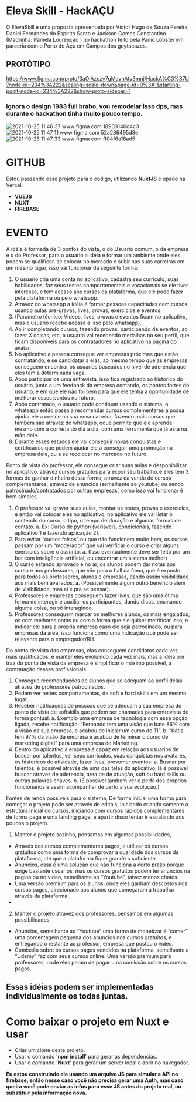 # Eleva Skill - HackAÇU
  O ElevaSkill é uma proposta apresentada por Victor Hugo de Souza Pereira, Daniel Fernandes do Espirito Santo e Jackson Gomes Constantino (Madrinha: Pâmela Lourenção ) no   hackathon feito pela Panic Lobster em parceria com o Porto do Açu em Campos dos goytacazes.

  
 ## PROTÓTIPO
 https://www.figma.com/proto/3aOiAzczv7gMavnAty3mnj/HackA%C3%87U?node-id=234%3A222&scaling=scale-down&page-id=0%3A1&starting-point-node-id=234%3A222&show-proto-sidebar=1
 
 ### Ignora o design 1983 full brabo, vou remodelar isso dps, mas durante o hackathon tinha muito pouco tempo.
 
![2021-10-25 11 46 37 www figma com 18903140d4c3](https://user-images.githubusercontent.com/83098581/138724399-309010a2-e6af-451f-9266-610f1207a093.png)
![2021-10-25 11 47 11 www figma com 52a286495d8e](https://user-images.githubusercontent.com/83098581/138724407-454b7df9-b22f-4c30-8308-24c29a5722c4.png)
![2021-10-25 11 47 33 www figma com ff04f6a18ad5](https://user-images.githubusercontent.com/83098581/138724374-7e8a0874-e220-4c2a-99b6-20597edb5493.png)

# GITHUB
Estou passando esse projeto para o codigo, utilizando **NuxtJS** e upado na Vercel.
* **VUEJS**
* **NUXT**
* **FIREBASE**

# EVENTO
A idéia é formada de 3 pontos do vista, o do Usuario comum, o da empresa e o do Professor, para o usuario a idéia é formar um ambiente onde eles podem se qualificar, se colocar no mercado e subir nas suas carreiras em um mesmo lugar, isso vai funcionar da seguinte forma:

1. O usuario cria uma conta no aplicativo, cadastra seu currículo, suas habilidades, faz seus testes comportamentais e vocacionais se ele tiver interesse, e tem acesso aos cursos da plataforma, que ele pode fazer pela plataforma ou pelo whatsapp.
2. Atravez do whatsapp a idéia é formar pessoas capacitadas com cursos usando aulas pre-gravas, lives, provas, exercicios e eventos. 
3. (Parametro técnico: Videos, lives, provas e eventos ficam no aplicativo, mas o usuario recebe acesso a isso pelo whatsapp).
4. Ao ir completando cursos, fazendo provas, participando de eventos, ao fazer X coisas, etc, o usuario vai recebendo medalhas no seu perfil, que ficam disponiveis para os   contratadores no aplicativo na pagina do avatar.
5. No aplicativo a pessoa consegue ver empresas próximas que estão contratando, e se candidatar a elas, ao mesmo tempo que as empresas conseguem encontrar os usuarios baseados no nivel de aderencia que eles tem a determinada vaga.
6. Após participar de uma entrevista, isso fica registrado ao historico do usuário, junto a um feedback da empresa contando, os pontos fortes do usuario, e em que ele não foi bem  para que ele tenha a oportunidade de melhorar esses pontos no futuro.
7. Após contratado, o usuario pode continuar usando o sistema, o whatsapp então passa a recomendar cursos complementares a possa ajudar ele a cresce na sua nova carreira, fazendo mais cursos que tambem são atravez do whatsapp, oque permite que ele aprenda mesmo com a correria do dia a dia, com uma ferramenta que já esta na mão dele.
8. Durante esses estudos ele vai conseguir novas conquistas e certificados que podem ajudar ele a conseguir uma promoção na empresa dele, ou a se recolocar no mercado no futuro.

Ponto de vista do professor, ele consegue criar suas aulas e desponibilizar no aplicativo, atravez cursos gratuitos para expor seu trabalho,’e eles tem 3 formas de ganhar dinheiro dessa forma, atravez da venda de cursos complementares, atravez de anuncios (semelhante ao youtube) ou sendo patrocinado/contratados por outras empresas’, como isso vai funcionar é bem simples.

1. O professor vai gravar suas aulas, montar os testes, provas e exercicios, e então vai colocar eles no aplicativo, no aplicativo ele vai listar o conteúdo do curso, o tipo, o tempo de duração e algumas formas de contato. 
  a. Ex: Curso de python (variaveis, condicionais, fazendo aplicativo 1 e fazendo aplicação 2).
2. Para evitar “cursos falsos” ou que não funcionem muito bem, os cursos passam por um “moderador” que vai verificar o curso e criar alguns exercicios sobre o assunto.
  a. (Isso eventualmente deve ser feito por um bot com inteligência artificial, ou encontrar um sistema melhor)
3. O curso estando aprovado e no ar, os alunos podem dar notas aos curso e aos professores, que vão para o hall da fama, que é exposto para todos os professores, alunos e empresas, dando assim visibilidade aos mais bem avaliados.
  a. (Possivelmente algum outro beneficio alem de visibilidade, mas ai é pra se pensar).
4. Professores e empresas conseguem fazer lives, que são uma ótima forma de interagir e auxiliar os participantes, dando dicas, ensinando alguma coisa, ou só interagindo.
5. Professores conseguem marcar os melhores alunos, os mais engajados, os com melhores notas ou com a forma que ele quiser metrificar isso, e indicar ele para a propria empresa  caso ele seja patrocinado, ou para empresas da área, isso funciona como uma indicação que pode ser relevante para o empregador/RH.

Do ponto de vista das empresas, elas conseguem candidatos cada vez mais qualificados, e manter eles evoluindo cada vez mais, mas a idéia por traz do ponto de vista da empresa é simplificar o máximo possivel, a contratação desses profissionais.

1. Consegue recomendações de alunos que se adequam ao perfil delas atravez de professores patrocinados.
2. Podem ver testes comportamentas, de soft e hard skills em um mesmo lugar.
3. Receber notificações de pessoas que se adequam a sua empresa do ponto de vista de softskills que podem ser chamadas para entrevista de forma pontual.
  a. Exemplo uma empresa de tecnologia com essa opção ligada, recebe notificação: “Fernando tem uma visão que bate 86% com a visão da sua empresa, e acabou de iniciar um curso de TI”.
  b. “Katia tem 97% da visão da empresa e acabou de terminar o curso de marketing digital” para uma empresa de Marketing. 
4. Dentro do aplicativo a empresa é capaz em relação aos usuarios de buscar por talentos, ver seus curriculos, suas conquistas nos avatares, os historicos de atividade, fazer lives, provomer eventos:
  a. Buscar por talentos, é possivel através de uma das telas do aplicativo, lá é possivel buscar atravez de aderencia, área de de atuação, soft ou hard skills ou outras palavras chaves.
  b. (É possivel tambem ver o perfil dos proprios funcionarios e assim acompanhar de perto a sua evolução.)
  
Fontes de renda possiveis para o sistema, 
De forma inicial uma forma para começar o projeto pode ser através de editais, iniciando criando somente a estrutura inicial do cursos, iniciando com cursos rápidos complementares de forma paga e uma landing page, e apartir disso tentar ir escalando aos poucos o projeto.
1. Manter o projeto sozinho, pensamos em algumas possibilidades,
  * Através dos cursos complementares pagos, e utilizar os cursos gratuitos como uma forma de comprovar a qualidade dos cursos da plataforma, até que a plataforma fique grande o suficiente.
  * Anuncios, essa é uma solução que não funciona a curto prazo porque exige bastante usuarios, mas os cursos gratuitos podem ter anuncios na pagina ou no video, semelhante ao “Youtube”, talvez menos chatos.
  * Uma versão premium para os alunos, onde eles ganham descostos nos cursos pagos, direcionado aos alunos que começaram a trabalhar através da plataforma.
  * 
2. Manter o projeto atravez dos professores, pensamos em algumas possibilidades,
  * Anuncios, semelhante ao “Youtube” uma forma de monetizar é “comer” uma porcentagem pequena dos anuncios nos cursos gratuitos, e entregando o restante ao professor, empresa que postou o video.
  * Comissão sobre os cursos pagos vendidos na plataforma, semelhante a “Udemy” faz com seus cursos online.
Uma versão premium para professores, onde eles param de pagar uma comissão sobre os cursos pagos.

## Essas idéias podem ser implementadas individualmente os todas juntas.

# Como baixar o projeto em Nuxt e usar
 * Criar um clone deste projeto.
 * Usar o comando '**npm install**' para gerar as dependencias.
 * Usar o comando '**Nuxt**' para gerar um server local e abrir no navegador.

**Eu estou construindo ele usando um arquivo JS para simular a API no firebase, então nesse caso você não precisa gerar uma Auth, mas caso queira você pode enviar as infos para esse JS antes do projeto real, ou substituir pela informação nova.**
